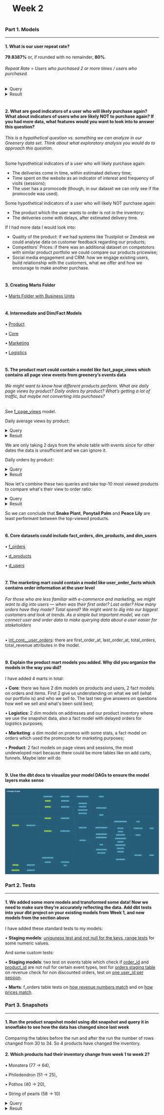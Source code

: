 <div id="user-content-toc">
  <ul>
    <summary><h1 style="display: inline-block;">Week 2</h1></summary>
  </ul>
</div>

### Part 1. Models

---

#### 1. What is our user repeat rate?

**79.8387%** or, if rounded with no remainder, **80%**.

###### Repeat Rate = Users who purchased 2 or more times / users who purchased.

<details>
  
<summary>Query</summary>
  
</br>
  
```sql
select
  count(distinct iff(total_orders > 0, user_id, null)) as count_ordering_users,
  count(distinct iff(total_orders > 1, user_id, null)) as count_returning_users,
  div0(count_returning_users, count_ordering_users) * 100 as rate_repeat,
  round(rate_repeat, 0) as rate_repeat_rounded_0
  
from dev_db.dbt_pavelfilatovpaltacom.d_users
```
  
</details>

<details>
  
<summary>Result</summary>
  
</br>
  
| COUNT_ORDERING_USERS | COUNT_RETURNING_USERS | RATE_REPEAT | RATE_REPEAT_ROUNDED_0 |
| -------------------- | --------------------- | ----------- | --------------------- |
| 124                  | 99                    | 79.8387     | 80                    |
  
</details>

#

#### 2. What are good indicators of a user who will likely purchase again? What about indicators of users who are likely NOT to purchase again? If you had more data, what features would you want to look into to answer this question?

###### This is a hypothetical question vs. something we can analyze in our Greenery data set. Think about what exploratory analysis you would do to approach this question.

Some hypothetical indicators of a user who will likely purchase again:
- The deliveries come in time, within estimated delivery time;
- Time spent on the website as an indicator of interest and frequency of visits (sessions);
- The user has a promocode (though, in our dataset we can only see if the promocode was used).

Some hypothetical indicators of a user who will likely NOT purchase again:
- The product which the user wants to order is not in the inventory;
- The deliveries come with delays, after estimated delivery time.

If I had more data I would look into:
- Quality of the product: if we had systems like Trustpilot or Zendesk we could analyse data on customer feedback regarding our products;
- Competitors' Prices: if there was an additional dataset on competotors with similar product portfolio we could compare our products pricewise;
- Social media engagement and CRM: how we engage existing users, build relationship with the customers, what we offer and how we encourage to make another purchase.

#

#### 3. Creating Marts Folder

• [Marts Folder with Business Units](https://github.com/pavel-palta/course-dbt/tree/main/greenery/models/marts)

#

#### 4. Intermediate and Dim/Fact Models

• [Product](https://github.com/pavel-palta/course-dbt/tree/main/greenery/models/marts/product)

• [Core](https://github.com/pavel-palta/course-dbt/tree/main/greenery/models/marts/core)

• [Marketing](https://github.com/pavel-palta/course-dbt/tree/main/greenery/models/marts/marketing)

• [Logistics](https://github.com/pavel-palta/course-dbt/tree/main/greenery/models/marts/logistics)

#

#### 5. The product mart could contain a model like fact_page_views which contains all page view events from greenery’s events data

###### We might want to know how different products perform. What are daily page views by product? Daily orders by product? What’s getting a lot of traffic, but maybe not converting into purchases?

See [f_page_views](https://github.com/pavel-palta/course-dbt/blob/main/greenery/models/marts/product/f_page_views.sql) model.

Daily average views by product:

<details>
  
<summary>Query</summary>

```sql
with 

daily_views_product as (

  select
    product,
    date(event_at) as report_date,
    count(distinct event_id) as views
  
  from dev_db.dbt_pavelfilatovpaltacom.f_page_views

  group by 1, 2
  order by 2 desc, 1 asc

)

select
  product,
  avg(views) as average_views
  
from daily_views_product

where 
  report_date = '2021-02-11' or 
  report_date = '2021-02-10'

group by 1
order by 2 desc
```
  
</details>

<details>
  
<summary>Result</summary>
  
</br>
  
| PRODUCT                | AVERAGE_VIEWS |
| ---------------------- | ------------- |
| Birds Nest Fern        | 40            |
| Pink Anthurium         | 37            |
| Orchid                 | 37            |
| Snake Plant            | 36.5          |
| Ponytail Palm          | 35            |
| Majesty Palm           | 34.5          |
| Bamboo                 | 34.5          |
| Peace Lily             | 33.5          |
| Ficus                  | 33.5          |
| String of pearls       | 32.5          |
| Aloe Vera              | 32.5          |
| ZZ Plant               | 32.5          |
| Arrow Head             | 32            |
| Pothos                 | 32            |
| Boston Fern            | 31.5          |
| Philodendron           | 31.5          |
| Dragon Tree            | 31            |
| Angel Wings Begonia    | 30.5          |
| Pilea Peperomioides    | 30            |
| Spider Plant           | 29.5          |
| Fiddle Leaf Fig        | 29.5          |
| Bird of Paradise       | 29.5          |
| Money Tree             | 28            |
| Rubber Plant           | 28            |
| Cactus                 | 27            |
| Alocasia Polly         | 27            |
| Calathea Makoyana      | 26            |
| Monstera               | 24.5          |
| Jade Plant             | 23            |
| Devil's Ivy            | 22.5          |
  
</details>

We are only taking 2 days from the whole table with events since for other dates the data is unsufficient and we can ignore it.

Daily orders by product:

<details>
  
<summary>Query</summary>

```sql
with 

daily_product_orders as (

  select
    product,
    date(ordered_at) as report_date,
    count(distinct order_id) as orders
  
  from dev_db.dbt_pavelfilatovpaltacom.f_items

  group by 1, 2
  order by 2 desc, 1 asc

)

select
  product,
  avg(orders) as average_orders

from daily_product_orders

group by 1
order by 2 desc
```
  
</details>

<details>
  
<summary>Result</summary>
  
</br>

| PRODUCT                | AVERAGE_ORDERS |
| ---------------------- | -------------- |
| String of pearls       | 19.5           |
| Bamboo                 | 18             |
| Arrow Head             | 17.5           |
| Orchid                 | 17             |
| ZZ Plant               | 17             |
| Birds Nest Fern        | 16.5           |
| Majesty Palm           | 16.5           |
| Aloe Vera              | 16             |
| Pink Anthurium         | 15.5           |
| Cactus                 | 15             |
| Philodendron           | 15             |
| Snake Plant            | 14.5           |
| Ficus                  | 14.5           |
| Dragon Tree            | 14.5           |
| Pilea Peperomioides    | 14             |
| Rubber Plant           | 14             |
| Ponytail Palm          | 14             |
| Spider Plant           | 14             |
| Fiddle Leaf Fig        | 14             |
| Bird of Paradise       | 13.5           |
| Peace Lily             | 13.5           |
| Calathea Makoyana      | 13.5           |
| Money Tree             | 13             |
| Boston Fern            | 13             |
| Monstera               | 12.5           |
| Angel Wings Begonia    | 12             |
| Devil's Ivy            | 11             |
| Jade Plant             | 11             |
| Pothos                 | 10.5           |
| Alocasia Polly         | 10.5           |

</details>

Now let's combine these two queries and take top-10 most viewed products to compare what's their view to order ratio:

<details>
  
<summary>Query</summary>

```sql
with 

daily_views_product as (

  select
    product,
    date(event_at) as report_date,
    count(distinct event_id) as views
  
  from dev_db.dbt_pavelfilatovpaltacom.f_page_views

  group by 1, 2
  order by 2 desc, 1 asc

),

average_product_views as (

  select
    product,
    avg(views) as average_views
  
  from daily_views_product

  where 
    report_date = '2021-02-11' or 
    report_date = '2021-02-10'

  group by 1
  order by 2 desc

  limit 10

),

daily_product_orders as (

  select
    product,
    date(ordered_at) as report_date,
    count(distinct order_id) as orders
  
  from dev_db.dbt_pavelfilatovpaltacom.f_items

  group by 1, 2
  order by 2 desc, 1 asc

),

average_product_orders as (

select
  product,
  avg(orders) as average_orders

from daily_product_orders

group by 1
order by 2 desc

)

select
  v.product,
  v.average_views,
  concat(round(div0(o.average_orders, v.average_views)*100), ' %') as rate_order_views

from average_product_views as v
left join average_product_orders as o
  on v.product = o.product

order by 3 asc
```
  
</details>
  
<details>
  
<summary>Result</summary>
  
</br>

| PRODUCT             | AVERAGE_VIEWS | RATE_ORDER_VIEWS |
| ------------------- | ------------- | ----------------- |
| Snake Plant         | 36.5          | 40%               |
| Ponytail Palm       | 35            | 40%               |
| Peace Lily          | 33.5          | 40%               |
| Birds Nest Fern     | 40            | 41%               |
| Pink Anthurium      | 37            | 42%               |
| Ficus               | 33.5          | 43%               |
| Orchid              | 37            | 46%               |
| Majesty Palm        | 34.5          | 48%               |
| Bamboo              | 34.5          | 52%               |
| ZZ Plant            | 32.5          | 52%               |

</details>

So we can conclude that **Snake Plant**, **Ponytail Palm** and **Peace Lily** are least performant between the top-viewed products.

#

#### 6. Core datasets could include fact_orders, dim_products, and dim_users

• [f_orders](https://github.com/pavel-palta/course-dbt/blob/main/greenery/models/marts/core/f_orders.sql)

• [d_products](https://github.com/pavel-palta/course-dbt/blob/main/greenery/models/marts/core/d_products.sql)

• [d_users](https://github.com/pavel-palta/course-dbt/blob/main/greenery/models/marts/core/d_users.sql)


#

#### 7. The marketing mart could contain a model like user_order_facts which contains order information at the user level

###### For those who are less familiar with e-commerce and marketing, we might want to dig into users — when was their first order? Last order? How many orders have they made? Total spend? We might want to dig into our biggest customers and look at trends. As a simple but important model, we can connect user and order data to make querying data about a user easier for stakeholders

• [int_core__user_orders](https://github.com/pavel-palta/course-dbt/blob/main/greenery/models/marts/core/intermediate/int_core__user_orders.sql): there are first_order_at, last_order_at, total_orders, total_revenue attributes in the model.

#

#### 9. Explain the product mart models you added. Why did you organize the models in the way you did?

I have added 4 marts in total:

• **Core**: there we have 2 dim models on products and users, 2 fact models on orders and items. First 2 give us understanding on what we sell (what our portfolio is) and who we sell to. The last two give answers on questions how well we sell and what's been sold best;

• **Logistics**: 2 dim models on addresses and our product inventory where we use the snapshot data, also a fact model with delayed orders for logistics purposes;

• **Marketing**: a dim model on promos with some stats, a fact model on orders which used the promocode for marketing purposes;

• **Product**: 2 fact models on page views and sessions, the most undeveloped mart because there could be more tables like on add carts, funnels. Maybe later will do

#

#### 9. Use the dbt docs to visualize your model DAGs to ensure the model layers make sense

![Week 2 DAG](week2_dag_screenshot.png "Week 2 DAG")

### Part 2. Tests

---

#### 1. We added some more models and transformed some data! Now we need to make sure they’re accurately reflecting the data. Add dbt tests into your dbt project on your existing models from Week 1, and new models from the section above

I have added these standard tests to my models:

• **Staging models**: [uniquness test and not null for the keys, range tests](https://github.com/pavel-palta/course-dbt/blob/main/greenery/models/staging/postgres/_stg_postgres__models.yml) for some numeric values.

And some custom tests:

• **Staging models**: two test on events table which check if [order_id](https://github.com/pavel-palta/course-dbt/blob/main/greenery/tests/tst_events_order_id.sql) and [product_id](https://github.com/pavel-palta/course-dbt/blob/main/greenery/tests/tst_events_product_id.sql) are not null for certain event types, test for [orders staging table](https://github.com/pavel-palta/course-dbt/blob/main/greenery/tests/tst_no_promo_order_revenues.sql) on revenue check for non discounted orders, test on [one user_id per session](https://github.com/pavel-palta/course-dbt/blob/main/greenery/tests/tst_one_session_per_user.sql).

• **Marts**: f_orders table tests on [how revenue numbers match](https://github.com/pavel-palta/course-dbt/blob/main/greenery/tests/tst_order_revenues.sql) and on [how prices match](https://github.com/pavel-palta/course-dbt/blob/main/greenery/tests/tst_product_revenue_price.sql).

### Part 3. Snapshots

---

#### 1. Run the product snapshot model using dbt snapshot and query it in snowflake to see how the data has changed since last week

Comparing the tables before the run and after the run the number of rows changed from 30 to 34. So 4 products have changed the inventory.


#### 2. Which products had their inventory change from week 1 to week 2? 

• Monstera (77 → 64), 

• Philodendron (51 → 25), 

• Pothos (40 → 20), 

• String of pearls (58 → 10)

<details>
  
<summary>Query</summary>
  
</br>
  
```sql
select
  product,
  previous_inventory,
  current_inventory

from dev_db.dbt_pavelfilatovpaltacom.d_inventory

where updated_at > '2023-04-18'
```
  
</details>

<details>
  
<summary>Result</summary>
  
</br>
  
| PRODUCT             | OLD_INVENTORY | NEW_INVENTORY  |
| ------------------- | ------------- | -------------- |
| Monstera            | 77            | 64             |
| Philodendron        | 51            | 25             |
| Pothos              | 40            | 20             |
| String of pearls    | 58            | 10             |
  
</details>
